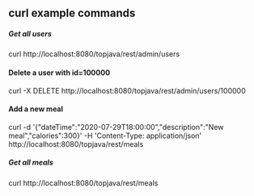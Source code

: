 ## curl example commands

##### Get all users
curl http://localhost:8080/topjava/rest/admin/users

#### Delete a user with id=100000
curl -X DELETE http://localhost:8080/topjava/rest/admin/users/100000

#### Add a new meal
curl -d '{"dateTime":"2020-07-29T18:00:00","description":"New meal","calories":300}' -H 'Content-Type: application/json' http://localhost:8080/topjava/rest/meals

##### Get all meals
curl http://localhost:8080/topjava/rest/meals